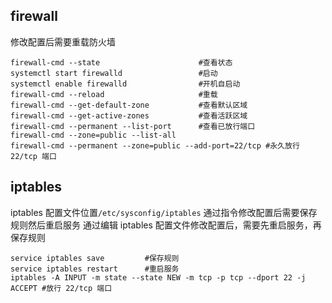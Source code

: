 ## firewall
修改配置后需要重载防火墙
```
firewall-cmd --state                      #查看状态
systemctl start firewalld                 #启动
systemctl enable firewalld                #开机自启动
firewall-cmd --reload                     #重载
firewall-cmd --get-default-zone           #查看默认区域
firewall-cmd --get-active-zones           #查看活跃区域
firewall-cmd --permanent --list-port      #查看已放行端口
firewall-cmd --zone=public --list-all
firewall-cmd --permanent --zone=public --add-port=22/tcp #永久放行 22/tcp 端口
```

## iptables
iptables 配置文件位置`/etc/sysconfig/iptables`
通过指令修改配置后需要保存规则然后重启服务
通过编辑 iptables 配置文件修改配置后，需要先重启服务，再保存规则
```
service iptables save         #保存规则
service iptables restart      #重启服务
iptables -A INPUT -m state --state NEW -m tcp -p tcp --dport 22 -j ACCEPT #放行 22/tcp 端口
```
